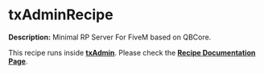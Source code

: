 # txAdminRecipe

**Description:** Minimal RP Server For FiveM based on QBCore.

This recipe runs inside [**txAdmin**](https://github.com/tabarra/txAdmin).
Please check the [**Recipe Documentation Page**](https://github.com/tabarra/txAdmin/blob/master/docs/recipe.md).
